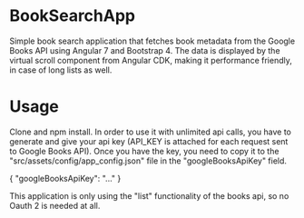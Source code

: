 # BookSearchApp

Simple book search application that fetches book metadata from the Google Books API using Angular 7 and Bootstrap 4. The data is displayed by the virtual scroll component from Angular CDK, making it performance friendly, in case of long lists as well.

# Usage
Clone and npm install.
In order to use it with unlimited api calls, you have to generate and give your api key (API_KEY is attached for each request sent to Google Books API). Once you have the key, you need to copy it to the "src/assets/config/app_config.json" file in the "googleBooksApiKey" field.

{
  "googleBooksApiKey": "..."
}

This application is only using the "list" functionality of the books api, so no Oauth 2 is needed at all.
